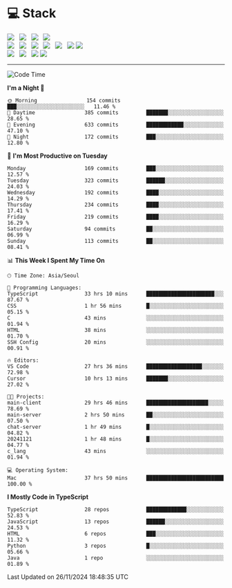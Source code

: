 <h1>💻 Stack</h1>
<div>
 <!-- badge : https://shields.io/ -->
 <!-- icon : https://simpleicons.org/?q=Get -->
 <img src="https://img.shields.io/badge/HTML5-e74c3c?style=flat-square&logo=HTML5&logoColor=white"/> &nbsp 
 <img src="https://img.shields.io/badge/CSS3-0A84FF?style=flat-square&logo=CSS3&logoColor=white"/> &nbsp 
 <img src="https://img.shields.io/badge/JavaScript-FFCD11?style=flat-square&logo=JavaScript&logoColor=white"/> &nbsp 
 <img src="https://img.shields.io/badge/TypeScript-3075C0?style=flat-square&logo=TypeScript&logoColor=white"/>
 <br/>
 <img src="https://img.shields.io/badge/Next-000000?style=flat-square&logo=nextdotjs&logoColor=white"/> &nbsp 
 <img src="https://img.shields.io/badge/React-00BCF6?style=flat-square&logo=React&logoColor=white"/> &nbsp 
 <img src="https://img.shields.io/badge/Redux-764ABC?style=flat-square&logo=Redux&logoColor=white"/> &nbsp
 <img src="https://img.shields.io/badge/Recoil-3578E5?style=flat-square&logo=recoil&logoColor=white"/> &nbsp
 <img src="https://img.shields.io/badge/React-Query-FF4154?style=flat-square&logo=reactquery&logoColor=white"/> &nbsp 
 <img src="https://img.shields.io/badge/styled%2Dcomponents-DB7093?style=flat-square&logo=styled%2Dcomponents&logoColor=white"/>
 <img src="https://img.shields.io/badge/CSS Modules-000000?style=flat-square&logo=CSS Modules&logoColor=white"/> &nbsp 
 <br/>
 <img src="https://img.shields.io/badge/Node-339933?style=flat-square&logo=Node.js&logoColor=white"/> &nbsp 
 <img src="https://img.shields.io/badge/Express-000000?style=flat-square&logo=Express&logoColor=white"/> &nbsp 
 <img src="https://img.shields.io/badge/MongoDB-47A248?style=flat-square&logo=MongoDB&logoColor=white"/>
 <img src="https://img.shields.io/badge/MariaDB-003545?style=flat-square&logo=mariadb&logoColor=white"/>
</div>

<hr>

<!--START_SECTION:waka-->
![Code Time](http://img.shields.io/badge/Code%20Time-1%2C633%20hrs%2039%20mins-blue)

**I'm a Night 🦉** 

```text
🌞 Morning                154 commits         ███░░░░░░░░░░░░░░░░░░░░░░   11.46 % 
🌆 Daytime                385 commits         ███████░░░░░░░░░░░░░░░░░░   28.65 % 
🌃 Evening                633 commits         ████████████░░░░░░░░░░░░░   47.10 % 
🌙 Night                  172 commits         ███░░░░░░░░░░░░░░░░░░░░░░   12.80 % 
```
📅 **I'm Most Productive on Tuesday** 

```text
Monday                   169 commits         ███░░░░░░░░░░░░░░░░░░░░░░   12.57 % 
Tuesday                  323 commits         ██████░░░░░░░░░░░░░░░░░░░   24.03 % 
Wednesday                192 commits         ████░░░░░░░░░░░░░░░░░░░░░   14.29 % 
Thursday                 234 commits         ████░░░░░░░░░░░░░░░░░░░░░   17.41 % 
Friday                   219 commits         ████░░░░░░░░░░░░░░░░░░░░░   16.29 % 
Saturday                 94 commits          ██░░░░░░░░░░░░░░░░░░░░░░░   06.99 % 
Sunday                   113 commits         ██░░░░░░░░░░░░░░░░░░░░░░░   08.41 % 
```


📊 **This Week I Spent My Time On** 

```text
🕑︎ Time Zone: Asia/Seoul

💬 Programming Languages: 
TypeScript               33 hrs 10 mins      ██████████████████████░░░   87.67 % 
CSS                      1 hr 56 mins        █░░░░░░░░░░░░░░░░░░░░░░░░   05.15 % 
C                        43 mins             ░░░░░░░░░░░░░░░░░░░░░░░░░   01.94 % 
HTML                     38 mins             ░░░░░░░░░░░░░░░░░░░░░░░░░   01.70 % 
SSH Config               20 mins             ░░░░░░░░░░░░░░░░░░░░░░░░░   00.91 % 

🔥 Editors: 
VS Code                  27 hrs 36 mins      ██████████████████░░░░░░░   72.98 % 
Cursor                   10 hrs 13 mins      ███████░░░░░░░░░░░░░░░░░░   27.02 % 

🐱‍💻 Projects: 
main-client              29 hrs 46 mins      ████████████████████░░░░░   78.69 % 
main-server              2 hrs 50 mins       ██░░░░░░░░░░░░░░░░░░░░░░░   07.50 % 
chat-server              1 hr 49 mins        █░░░░░░░░░░░░░░░░░░░░░░░░   04.82 % 
20241121                 1 hr 48 mins        █░░░░░░░░░░░░░░░░░░░░░░░░   04.77 % 
c_lang                   43 mins             ░░░░░░░░░░░░░░░░░░░░░░░░░   01.94 % 

💻 Operating System: 
Mac                      37 hrs 50 mins      █████████████████████████   100.00 % 
```

**I Mostly Code in TypeScript** 

```text
TypeScript               28 repos            █████████████░░░░░░░░░░░░   52.83 % 
JavaScript               13 repos            ██████░░░░░░░░░░░░░░░░░░░   24.53 % 
HTML                     6 repos             ███░░░░░░░░░░░░░░░░░░░░░░   11.32 % 
Python                   3 repos             █░░░░░░░░░░░░░░░░░░░░░░░░   05.66 % 
Java                     1 repo              ░░░░░░░░░░░░░░░░░░░░░░░░░   01.89 % 
```




 Last Updated on 26/11/2024 18:48:35 UTC
<!--END_SECTION:waka-->
